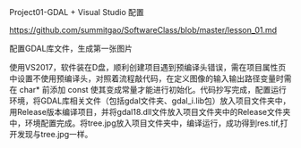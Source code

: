 Project01-GDAL + Visual Studio 配置

https://github.com/summitgao/SoftwareClass/blob/master/lesson_01.md

配置GDAL库文件，生成第一张图片

使用VS2017，软件装在D盘，顺利创建项目遇到预编译头错误，需在项目属性页中设置不使用预编译头，对照着流程敲代码，在定义图像的输入输出路径变量时需在 char* 前添加 const 使其变成常量才能进行初始化。代码抄写完成，配置运行环境，将GDAL库相关文件（包括gdal文件夹、gdal_i.lib包）放入项目文件夹中，用Release版本编译项目，并将gdal18.dll文件放入项目文件夹中的Release文件夹中，环境配置完成。将tree.jpg放入项目文件夹中，编译运行，成功得到res.tif,打开发现与tree.jpg一样。
